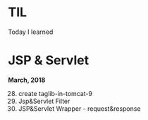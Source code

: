 # TIL
Today I learned 

JSP & Servlet 
========
**March, 2018**

28. create taglib-in-tomcat-9
29. Jsp&Servlet Filter
30. JSP&Servlet Wrapper - request&response



